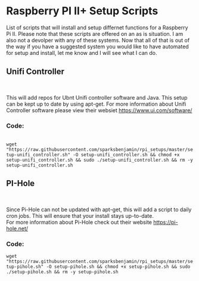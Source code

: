 <h1>Raspberry PI II+ Setup Scripts</h1>

List of scripts that will install and setup differnet functions for a Raspberry Pi II.  Please note that these scripts are offered on an as is situation.  I am also not a devolper with any of these systems.  Now that all of that is out of the way if you have a suggested system you would like to have automated for setup and install, let me know and I will see what I can do. 

<h2>Unifi Controller</h2><br />
  <p>This will add repos for Ubnt Unifi controller software and Java.  This setup can be kept up to date by using apt-get.  For more information about Unifi Controller software please view their websiet <a href='https://www.ui.com/software/' target='_blank'>https://www.ui.com/software/</a>
  </p>
  
  <p>
  <h3>Code:</h3><br/>
  <code>wget "https://raw.githubusercontent.com/sparksbenjamin/rpi_setups/master/setup-unifi_controller.sh" -O setup-unifi_controller.sh && chmod +x setup-unifi_controller.sh && sudo ./setup-unifi_controller.sh && rm -y setup-unifi_controller.sh</code>
  </p>
  
<h2>PI-Hole</h2><br />
<p>
    Since Pi-Hole can not be updated with apt-get, this will add a script to daily cron jobs.  This will ensure that your install stays up-to-date. 
 <br />
  For more information about Pi-Hole check out their website <a href='https://pi-hole.net/' target='_blank'>https://pi-hole.net/</a>
</p>
<h3>Code:</h3><code>wget "https://raw.githubusercontent.com/sparksbenjamin/rpi_setups/master/setup-pihole.sh" -O setup-pihole.sh && chmod +x setup-pihole.sh && sudo ./setup-pihole.sh && rm -y setup-pihole.sh</code>


